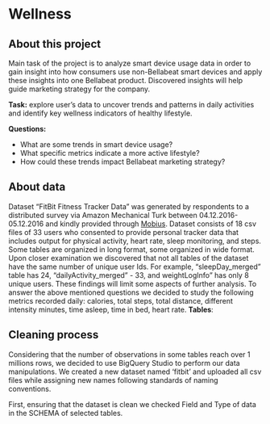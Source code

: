 # Wellness

## About this project
Main task of the project is to analyze smart device usage data in order to gain insight into how consumers use non-Bellabeat smart
devices and apply these insights into one Bellabeat product. Discovered insights will help guide marketing strategy for the company. 

**Task:** explore user’s data to uncover trends and patterns in daily activities and identify key wellness indicators of healthy lifestyle.

**Questions:**
 - What are some trends in smart device usage?
 - What specific metrics indicate a more active lifestyle?
 - How could these trends impact Bellabeat marketing strategy?

## About data
Dataset “FitBit Fitness Tracker Data” was generated by respondents to a distributed survey via Amazon Mechanical Turk between 04.12.2016-05.12.2016 and  kindly provided through [Mobius](https://www.kaggle.com/datasets/arashnic/fitbit?select=Fitabase+Data+4.12.16-5.12.16). Dataset consists of 18 csv files of 33 users who consented to provide personal tracker data that includes output for physical activity, heart rate, sleep monitoring, and  steps. Some tables are organized in long format, some organized in wide format. Upon closer examination we discovered that not all tables of the dataset have the same number of unique user Ids. For example, “sleepDay_merged” table has 24, “dailyActivity_merged” - 33, and weightLogInfo” has only 8 unique users. These findings will limit some aspects of further analysis. To answer the above mentioned questions we decided to study the following metrics recorded daily: calories, total steps, total distance, different intensity minutes, time asleep, time in bed, heart rate.
**Tables**:


## Cleaning process 
Considering that the number of observations in some tables reach over 1 millions rows, we decided to use BigQuery Studio to perform our data manipulations. We created a new dataset named ‘fitbit’ and uploaded all csv files while assigning new names following standards of naming conventions.

First, ensuring that the dataset is clean we checked Field and Type of data in the SCHEMA of selected tables. 

